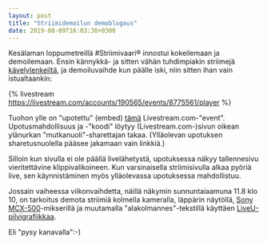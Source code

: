 ```yaml
---
layout: post
title: "Striimidemoilun demoblogaus"
date: 2019-08-09T16:03:38+0300
---
```


Kesälaman loppumetreillä #Striimivaari® innostui kokeilemaan ja demoilemaan. Ensin kännykkä- ja sitten vähän tuhdimpiakin striimejä [kävelylenkeiltä](https://livestream.com/Infocrea-fi/kavelystriimit), ja demoiluvaihde kun päälle iski, niin sitten ihan vain istualtaankin: 

{% livestream https://livestream.com/accounts/190565/events/8775561/player %}
<!--more--> 
Tuohon ylle on "upotettu" (embed) [tämä](https://livestream.com/Infocrea-fi/Striimivaari-demoilee) Livestream.com-"event". Upotusmahdollisuus ja -"koodi" löytyy (Livestream.com-)sivun oikean ylänurkan "mutkanuoli"-sharettajan takaa. (Ylläolevan upotuksen sharetusnuolella pääsee jakamaan vain linkkiä.)

Silloin kun sivulla ei ole päällä livelähetystä, upotuksessa näkyy tallennesivu vieritettävine klippivalikoineen. Kun varsinaisella striimisivulla alkaa pyöriä live, sen käynnistäminen myös ylläolevassa upotuksessa mahdollistuu.

Jossain vaiheessa viikonvaihdetta, näillä näkymin sunnuntaiaamuna 11.8 klo 10, on tarkoitus demota striimiä kolmella kameralla, läppärin näytöllä, [Sony MCX-500](https://pro.sony/en_SI/products/portable-live-production/mcx-500)-mikserillä ja muutamalla "alakolmannes"-tekstillä käyttäen [LiveU-pilvigrafiikkaa](https://www.liveu.tv/ip-services/cloud-graphics).

Eli "pysy kanavalla":-)